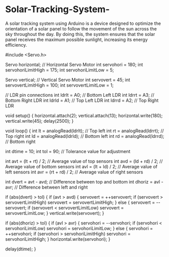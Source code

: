# Solar-Tracking-System-
A solar tracking system using Arduino is a device designed to optimize the orientation of a solar panel to follow the movement of the sun across the sky throughout the day. By doing this, the system ensures that the solar panel receives the maximum possible sunlight, increasing its energy efficiency.

#include <Servo.h> 

Servo horizontal; // Horizontal Servo Motor
int servohori = 180; 
int servohoriLimitHigh = 175;
int servohoriLimitLow = 5;

Servo vertical; // Vertical Servo Motor
int servovert = 45; 
int servovertLimitHigh = 100;
int servovertLimitLow = 1;

// LDR pin connections
int ldrlt = A0; // Bottom Left LDR
int ldrrt = A3; // Bottom Right LDR
int ldrld = A1; // Top Left LDR
int ldrrd = A2; // Top Right LDR

void setup() {
  horizontal.attach(2);
  vertical.attach(13);
  horizontal.write(180);
  vertical.write(45);
  delay(2500);
}

void loop() {
  int lt = analogRead(ldrlt); // Top left
  int rt = analogRead(ldrrt); // Top right
  int ld = analogRead(ldrld); // Bottom left
  int rd = analogRead(ldrrd); // Bottom right

  int dtime = 10; 
  int tol = 90; // Tolerance value for adjustment

  int avt = (lt + rt) / 2; // Average value of top sensors
  int avd = (ld + rd) / 2; // Average value of bottom sensors
  int avl = (lt + ld) / 2; // Average value of left sensors
  int avr = (rt + rd) / 2; // Average value of right sensors

  int dvert = avt - avd; // Difference between top and bottom
  int dhoriz = avl - avr; // Difference between left and right

  if (abs(dvert) > tol) { 
    if (avt > avd) {
      servovert = ++servovert;
      if (servovert > servovertLimitHigh) servovert = servovertLimitHigh;
    } else {
      servovert = --servovert;
      if (servovert < servovertLimitLow) servovert = servovertLimitLow;
    }
    vertical.write(servovert);
  }

  if (abs(dhoriz) > tol) { 
    if (avl > avr) {
      servohori = --servohori;
      if (servohori < servohoriLimitLow) servohori = servohoriLimitLow;
    } else {
      servohori = ++servohori;
      if (servohori > servohoriLimitHigh) servohori = servohoriLimitHigh;
    }
    horizontal.write(servohori);
  }

  delay(dtime);
}
